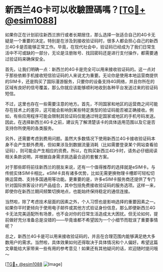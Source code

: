 # 新西兰4G卡可以收驗證碼嗎？[[TG💪+ @esim1088](https://t.me/s/esim1088)]

如果你正在计划前往新西兰旅行或者长期居住，那么选择一张适合自己的4G卡无疑是一个重要的决定。特别是在涉及到接收验证码时，很多人都会担心自己的新西兰4G卡是否能够正常工作。毕竟，在现代社会中，验证码已经成为了我们日常生活中不可或缺的一部分，无论是注册账号、找回密码还是进行支付操作，都需要通过验证码来确保安全。

首先，让我们明确一点：新西兰的4G卡是完全可以用来接收验证码的。这一点对于那些依赖手机接收短信验证码的人来说尤为重要。无论你是使用本地运营商提供的SIM卡，还是购买了国际漫游服务，只要你的设备支持4G网络，并且你所在的区域有良好的信号覆盖，那么你就应该能够顺利地收到各种平台发送过来的验证码短信。

不过，这里也存在一些需要注意的地方。首先，不同国家和地区的运营商之间可能存在技术上的差异，这可能会影响到某些特定类型的验证码能否被正确接收。例如，有些应用程序可能会限制其验证码仅能通过特定国家或地区的手机号码发送。因此，在选择新西兰4G卡之前，建议先了解清楚该卡的具体适用范围以及它是否支持你所使用的各类服务。

另外，还需要考虑到费用问题。虽然大多数情况下使用新西兰4G卡接收验证码本身不会产生额外费用，但如果涉及到数据流量消耗（比如需要登录某个网站查看验证码），则可能会产生相应的资费。所以，在购买新西兰4G卡时，请务必仔细阅读相关条款说明，并根据自身需求挑选最合适的套餐方案。

对于那些即将前往新西兰的朋友来说，还有一个值得推荐的选择就是eSIM卡。与传统实体SIM卡相比，eSIM卡具有诸多优势，比如无需更换物理卡槽即可轻松切换运营商、支持多国通用等功能。更重要的是，许多eSIM卡服务商还提供了专门针对国际旅客设计的产品组合，其中包括免费接收验证码的服务选项。这样一来，即使你在新西兰期间频繁切换地点，也能始终保持稳定的通信连接。

当然啦，除了考虑技术层面的因素之外，个人习惯也是影响选择的重要因素之一。如果你平时更倾向于使用电子邮件或其他方式验证身份信息，那么即便新西兰4G卡无法完美适配所有场景，也不会对你的日常生活造成太大困扰。但无论如何，提前做好充分准备总是没错的——毕竟谁都不希望因为一个小细节而耽误了重要事情呢？

总之，新西兰4G卡是可以用来接收验证码的，并且在合理范围内能够满足绝大多数用户的需求。当然啦，具体效果如何还得取决于具体情况和个人偏好。希望这篇文章能给大家带来一些有用的参考意见！如果还有其他疑问的话，欢迎随时提问哦～

[[TG💪+ @esim1088](https://t.me/s/esim1088) ![Image](https://i.postimg.cc/4NQfJmqS/Snipaste-2025-05-13-00-14-12.png)]